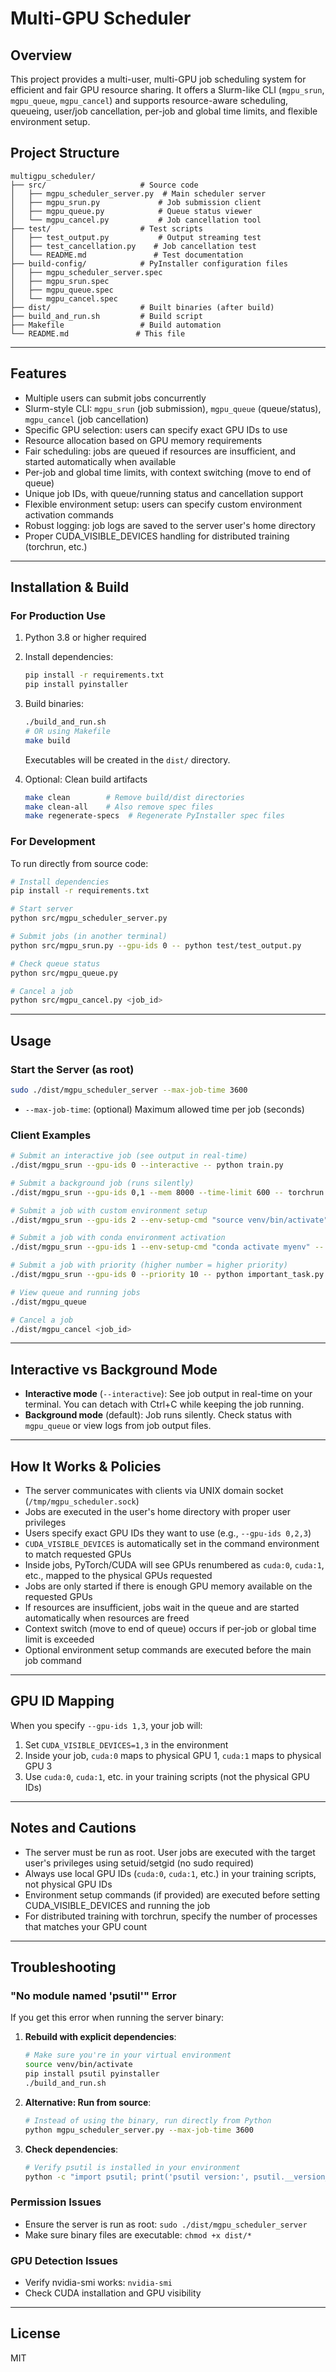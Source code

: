 # Multi-GPU Scheduler

## Overview

This project provides a multi-user, multi-GPU job scheduling system for efficient and fair GPU resource sharing. It offers a Slurm-like CLI (`mgpu_srun`, `mgpu_queue`, `mgpu_cancel`) and supports resource-aware scheduling, queueing, user/job cancellation, per-job and global time limits, and flexible environment setup.

## Project Structure

```
multigpu_scheduler/
├── src/                     # Source code
│   ├── mgpu_scheduler_server.py  # Main scheduler server
│   ├── mgpu_srun.py             # Job submission client
│   ├── mgpu_queue.py            # Queue status viewer
│   └── mgpu_cancel.py           # Job cancellation tool
├── test/                    # Test scripts
│   ├── test_output.py           # Output streaming test
│   ├── test_cancellation.py    # Job cancellation test
│   └── README.md               # Test documentation
├── build-config/            # PyInstaller configuration files
│   ├── mgpu_scheduler_server.spec
│   ├── mgpu_srun.spec
│   ├── mgpu_queue.spec
│   └── mgpu_cancel.spec
├── dist/                    # Built binaries (after build)
├── build_and_run.sh         # Build script
├── Makefile                 # Build automation
└── README.md               # This file
```

---

## Features
- Multiple users can submit jobs concurrently
- Slurm-style CLI: `mgpu_srun` (job submission), `mgpu_queue` (queue/status), `mgpu_cancel` (job cancellation)
- Specific GPU selection: users can specify exact GPU IDs to use
- Resource allocation based on GPU memory requirements
- Fair scheduling: jobs are queued if resources are insufficient, and started automatically when available
- Per-job and global time limits, with context switching (move to end of queue)
- Unique job IDs, with queue/running status and cancellation support
- Flexible environment setup: users can specify custom environment activation commands
- Robust logging: job logs are saved to the server user's home directory
- Proper CUDA_VISIBLE_DEVICES handling for distributed training (torchrun, etc.)

---

## Installation & Build

### For Production Use
1. Python 3.8 or higher required
2. Install dependencies:
   ```bash
   pip install -r requirements.txt
   pip install pyinstaller
   ```
3. Build binaries:
   ```bash
   ./build_and_run.sh
   # OR using Makefile
   make build
   ```
   Executables will be created in the `dist/` directory.

4. Optional: Clean build artifacts
   ```bash
   make clean        # Remove build/dist directories
   make clean-all    # Also remove spec files
   make regenerate-specs  # Regenerate PyInstaller spec files
   ```

### For Development
To run directly from source code:
```bash
# Install dependencies
pip install -r requirements.txt

# Start server
python src/mgpu_scheduler_server.py

# Submit jobs (in another terminal)
python src/mgpu_srun.py --gpu-ids 0 -- python test/test_output.py

# Check queue status
python src/mgpu_queue.py

# Cancel a job
python src/mgpu_cancel.py <job_id>
```

---

## Usage

### Start the Server (as root)
```bash
sudo ./dist/mgpu_scheduler_server --max-job-time 3600
```
- `--max-job-time`: (optional) Maximum allowed time per job (seconds)

### Client Examples
```bash
# Submit an interactive job (see output in real-time)
./dist/mgpu_srun --gpu-ids 0 --interactive -- python train.py

# Submit a background job (runs silently)
./dist/mgpu_srun --gpu-ids 0,1 --mem 8000 --time-limit 600 -- torchrun --nproc_per_node=2 train.py

# Submit a job with custom environment setup
./dist/mgpu_srun --gpu-ids 2 --env-setup-cmd "source venv/bin/activate" -- python train.py

# Submit a job with conda environment activation
./dist/mgpu_srun --gpu-ids 1 --env-setup-cmd "conda activate myenv" -- python inference.py

# Submit a job with priority (higher number = higher priority)
./dist/mgpu_srun --gpu-ids 0 --priority 10 -- python important_task.py

# View queue and running jobs
./dist/mgpu_queue

# Cancel a job
./dist/mgpu_cancel <job_id>
```

---

## Interactive vs Background Mode
- **Interactive mode** (`--interactive`): See job output in real-time on your terminal. You can detach with Ctrl+C while keeping the job running.
- **Background mode** (default): Job runs silently. Check status with `mgpu_queue` or view logs from job output files.

---

## How It Works & Policies
- The server communicates with clients via UNIX domain socket (`/tmp/mgpu_scheduler.sock`)
- Jobs are executed in the user's home directory with proper user privileges
- Users specify exact GPU IDs they want to use (e.g., `--gpu-ids 0,2,3`)
- `CUDA_VISIBLE_DEVICES` is automatically set in the command environment to match requested GPUs
- Inside jobs, PyTorch/CUDA will see GPUs renumbered as `cuda:0`, `cuda:1`, etc., mapped to the physical GPUs requested
- Jobs are only started if there is enough GPU memory available on the requested GPUs
- If resources are insufficient, jobs wait in the queue and are started automatically when resources are freed
- Context switch (move to end of queue) occurs if per-job or global time limit is exceeded
- Optional environment setup commands are executed before the main job command

---

## GPU ID Mapping
When you specify `--gpu-ids 1,3`, your job will:
1. Set `CUDA_VISIBLE_DEVICES=1,3` in the environment
2. Inside your job, `cuda:0` maps to physical GPU 1, `cuda:1` maps to physical GPU 3
3. Use `cuda:0`, `cuda:1`, etc. in your training scripts (not the physical GPU IDs)

---

## Notes and Cautions
- The server must be run as root. User jobs are executed with the target user's privileges using setuid/setgid (no sudo required)
- Always use local GPU IDs (`cuda:0`, `cuda:1`, etc.) in your training scripts, not physical GPU IDs
- Environment setup commands (if provided) are executed before setting CUDA_VISIBLE_DEVICES and running the job
- For distributed training with torchrun, specify the number of processes that matches your GPU count

---

## Troubleshooting

### "No module named 'psutil'" Error
If you get this error when running the server binary:

1. **Rebuild with explicit dependencies**:
   ```bash
   # Make sure you're in your virtual environment
   source venv/bin/activate
   pip install psutil pyinstaller
   ./build_and_run.sh
   ```

2. **Alternative: Run from source**:
   ```bash
   # Instead of using the binary, run directly from Python
   python mgpu_scheduler_server.py --max-job-time 3600
   ```

3. **Check dependencies**:
   ```bash
   # Verify psutil is installed in your environment
   python -c "import psutil; print('psutil version:', psutil.__version__)"
   ```

### Permission Issues
- Ensure the server is run as root: `sudo ./dist/mgpu_scheduler_server`
- Make sure binary files are executable: `chmod +x dist/*`

### GPU Detection Issues
- Verify nvidia-smi works: `nvidia-smi`
- Check CUDA installation and GPU visibility

---

## License
MIT
